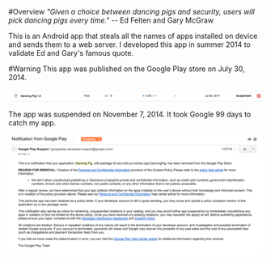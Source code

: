 #Overview
_"Given a choice between dancing pigs and security, users will pick dancing pigs every time."_ -- Ed Felten and Gary McGraw

This is an Android app that steals all the names of apps installed on device and sends them to a web server.  I developed this app in summer 2014 to validate Ed and Gary's famous quote.

#Warning
This app was published on the Google Play store on July 30, 2014.

![Google Play](images/google_play.png)

The app was suspended on November 7, 2014.  It took Google 99 days to catch my app.

![I almost got banned](images/google_email.png)

